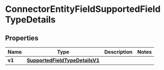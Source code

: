 

# ConnectorEntityFieldSupportedFieldTypeDetails


## Properties

| Name | Type | Description | Notes |
|------------ | ------------- | ------------- | -------------|
|**v1** | [**SupportedFieldTypeDetailsV1**](SupportedFieldTypeDetailsV1.md) |  |  |




